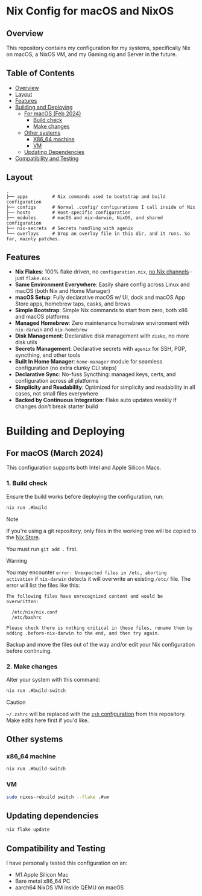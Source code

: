 # Nix Config for macOS and NixOS

## Overview
This repository contains my configuration for my systems, specifically Nix on macOS, a NixOS VM, and my Gaming rig and Server in the future.

## Table of Contents
- [Overview](#overview)
- [Layout](#layout)
- [Features](#features)
- [Building and Deploying](#building-and-deploying)
  - [For macOS (Feb 2024)](#for-macos-february-2024)
    - [Build check](#1-build-check)
    - [Make changes](#2-make-changes)
  - [Other systems](#other-systems)
    - [X86_64 machine](#x86_64-machine)
    - [VM](#vm)
  - [Updating Dependencies](#updating-dependencies)
- [Compatibility and Testing](#compatibility-and-testing)

## Layout
```
.
├── apps         # Nix commands used to bootstrap and build configuration
├── configs      # Normal .config/ configurations I call inside of Nix
├── hosts        # Host-specific configuration
├── modules      # macOS and nix-darwin, NixOS, and shared configuration
├── nix-secrets  # Secrets handling with agenix
└── overlays     # Drop an overlay file in this dir, and it runs. So far, mainly patches.
```

## Features
- **Nix Flakes**: 100% flake driven, no `configuration.nix`, [no Nix channels](#why-nix-flakes)─ just `flake.nix`
- **Same Environment Everywhere**: Easily share config across Linux and macOS (both Nix and Home Manager)
- **macOS Setup**: Fully declarative macOS w/ UI, dock and macOS App Store apps, homebrew taps, casks, and brews
- **Simple Bootstrap**: Simple Nix commands to start from zero, both x86 and macOS platforms
- **Managed Homebrew**: Zero maintenance homebrew environment with `nix-darwin` and `nix-homebrew`
- **Disk Management**: Declarative disk management with `disko`, no more disk utils
- **Secrets Management**: Declarative secrets with `agenix` for SSH, PGP, syncthing, and other tools
- **Built In Home Manager**: `home-manager` module for seamless configuration (no extra clunky CLI steps)
- **Declarative Sync**: No-fuss Syncthing: managed keys, certs, and configuration across all platforms
- **Simplicity and Readability**: Optimized for simplicity and readability in all cases, not small files everywhere
- **Backed by Continuous Integration**: Flake auto updates weekly if changes don't break starter build

# Building and Deploying
## For macOS (March 2024)
This configuration supports both Intel and Apple Silicon Macs.

### 1. Build check
Ensure the build works before deploying the configuration, run:
```sh
nix run .#build
```
> [!NOTE]
> If you're using a git repository, only files in the working tree will be copied to the [Nix Store](https://zero-to-nix.com/concepts/nix-store).
>
> You must run `git add .` first.

> [!WARNING]
> You may encounter `error: Unexpected files in /etc, aborting activation` if `nix-darwin` detects it will overwrite
> an existing `/etc/` file. The error will list the files like this:
> 
> ```
> The following files have unrecognized content and would be overwritten:
> 
>   /etc/nix/nix.conf
>   /etc/bashrc
> 
> Please check there is nothing critical in these files, rename them by adding .before-nix-darwin to the end, and then try again.
> ```
> Backup and move the files out of the way and/or edit your Nix configuration before continuing.

### 2. Make changes
Alter your system with this command:
```sh
nix run .#build-switch
```
> [!CAUTION]
> `~/.zshrc` will be replaced with the [`zsh` configuration](https://github.com/dustinlyons/nixos-config/blob/main/templates/starter/modules/shared/home-manager.nix#L8) from this repository. Make edits here first if you'd like.

## Other systems

### x86_64 machine
```sh
nix run .#build-switch
```

### VM
```sh
sudo nixos-rebuild switch --flake .#vm
```
## Updating dependencies
```sh
nix flake update
```
## Compatibility and Testing
I have personally tested this configuration on an:
- M1 Apple Silicon Mac
- Bare metal x86_64 PC
- aarch64 NixOS VM inside QEMU on macOS
